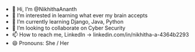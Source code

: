 - 👋 Hi, I’m @NikhithaAnanth
- 👀 I’m interested in learning what ever my brain accepts
- 🌱 I’m currently learning Django, Java, Python
- 💞️ I’m looking to collaborate on Cyber Security
- 📫 How to reach me, LinkedIn -> linkedin.com/in/nikhitha-a-4364b2293
- 😄 Pronouns: She / Her
